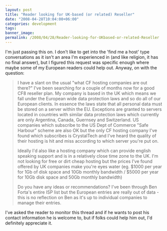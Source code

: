 ```yaml
---
layout: post
title: "Reader looking for UK-based (or related) Reseller"
date: "2008-04-28T10:04:00+06:00"
categories: development 
tags: 
banner_image: 
permalink: /2008/04/28/Reader-looking-for-UKbased-or-related-Reseller
---
```


I'm just passing this on. I don't like to get into the 'find me a host' type conversations as it isn't an area I'm experienced in (and like religion, it has no final answer), but I figured this request was specific enough where maybe some of my European readers could help out. Anyway, on with the question:

<blockquote>
<p>
I have a slant on the usual "what CF hosting companies are out there?"
I've been searching for a couple of months now for a good CF8 reseller plan. My
company is based in the UK which means we fall under the European wide data
protection laws and so do all of our European clients. In essence the laws state
that all personal data must be stored on a server within the EU. Exceptions are
granted to servers located in countries with similar data protection laws which
currently are only Argentina, Canada, Guernsey and Switzerland. US companies
which subscribe to the US Dept of Commerce "Safe Harbour" scheme are also OK but
the only CF hosting company I've found which subscribes is CrystalTech and I've
heard the quality of their hosting is hit and miss according to which server
you're put on.

Ideally I'd also like a hosting company which can provide
english speaking support and is in a relatively close time zone to the UK.
I'm not looking for free or dirt cheap hosting but the prices I've found offered
by UK companies make you're eyes water (eg. $1000 per year for 1Gb of disk space
and 10Gb monthly bandwidth / $5000 per year for 10Gb disk space and 50Gb monthly
bandwidth)

Do you have any ideas or recommendations? I've been through Ben
Forta's entire ISP list but the European entries are really out of data - this
is no reflection on Ben as it's up to individual companies to manage their
entries. 
</p>
</blockquote>

I've asked the reader to monitor this thread and if he wants to post his contact information he is welcome to, but if folks could help him out, I'd definitely appreciate it.